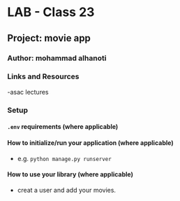 # LAB - Class 23

## Project: movie app

### Author: mohammad alhanoti

### Links and Resources

-asac lectures

### Setup

#### `.env` requirements (where applicable)

#### How to initialize/run your application (where applicable)

- e.g. `python manage.py runserver`

#### How to use your library (where applicable)

- creat a user and add your movies.